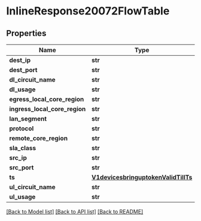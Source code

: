 # InlineResponse20072FlowTable

## Properties
Name | Type | Description | Notes
------------ | ------------- | ------------- | -------------
**dest_ip** | **str** |  | [optional] 
**dest_port** | **str** |  | [optional] 
**dl_circuit_name** | **str** |  | [optional] 
**dl_usage** | **str** |  | [optional] 
**egress_local_core_region** | **str** |  | [optional] 
**ingress_local_core_region** | **str** |  | [optional] 
**lan_segment** | **str** |  | [optional] 
**protocol** | **str** |  | [optional] 
**remote_core_region** | **str** |  | [optional] 
**sla_class** | **str** |  | [optional] 
**src_ip** | **str** |  | [optional] 
**src_port** | **str** |  | [optional] 
**ts** | [**V1devicesbringuptokenValidTillTs**](V1devicesbringuptokenValidTillTs.md) |  | [optional] 
**ul_circuit_name** | **str** |  | [optional] 
**ul_usage** | **str** |  | [optional] 

[[Back to Model list]](../README.md#documentation-for-models) [[Back to API list]](../README.md#documentation-for-api-endpoints) [[Back to README]](../README.md)

